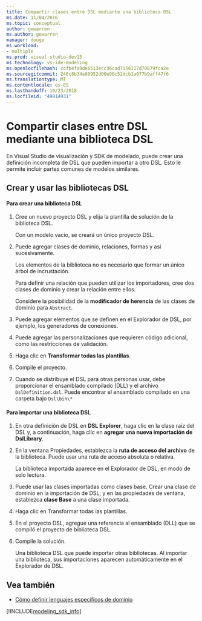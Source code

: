 ```yaml
---
title: Compartir clases entre DSL mediante una biblioteca DSL
ms.date: 11/04/2016
ms.topic: conceptual
author: gewarren
ms.author: gewarren
manager: douge
ms.workload:
- multiple
ms.prod: visual-studio-dev15
ms.technology: vs-ide-modeling
ms.openlocfilehash: ccfb4fa9de6513ecc36cad7156117d70879fca2e
ms.sourcegitcommit: 240c8b34e80952d00e90c52dcb1a077b9aff47f6
ms.translationtype: MT
ms.contentlocale: es-ES
ms.lasthandoff: 10/23/2018
ms.locfileid: "49814931"
---
```

# <a name="sharing-classes-between-dsls-by-using-a-dsl-library"></a>Compartir clases entre DSL mediante una biblioteca DSL
En Visual Studio de visualización y SDK de modelado, puede crear una definición incompleta de DSL que pueden importar a otro DSL. Esto le permite incluir partes comunes de modelos similares.

## <a name="creating-and-using-dsl-libraries"></a>Crear y usar las bibliotecas DSL

#### <a name="to-create-a-dsl-library"></a>Para crear una biblioteca DSL

1.  Cree un nuevo proyecto DSL y elija la plantilla de solución de la biblioteca DSL.

     Con un modelo vacío, se creará un único proyecto DSL.

2.  Puede agregar clases de dominio, relaciones, formas y así sucesivamente.

     Los elementos de la biblioteca no es necesario que formar un único árbol de incrustación.

     Para definir una relación que pueden utilizar los importadores, cree dos clases de dominio y crear la relación entre ellos.

     Considere la posibilidad de la **modificador de herencia** de las clases de dominio para `Abstract`.

3.  Puede agregar elementos que se definen en el Explorador de DSL, por ejemplo, los generadores de conexiones.

4.  Puede agregar las personalizaciones que requieren código adicional, como las restricciones de validación.

5.  Haga clic en **Transformar todas las plantillas**.

6.  Compile el proyecto.

7.  Cuando se distribuye el DSL para otras personas usar, debe proporcionar el ensamblado compilado (DLL) y el archivo `DslDefinition.dsl`. Puede encontrar el ensamblado compilado en una carpeta bajo `Dsl\bin\*`

#### <a name="to-import-a-dsl-library"></a>Para importar una biblioteca DSL

1. En otra definición de DSL en **DSL Explorer**, haga clic en la clase raíz del DSL y, a continuación, haga clic en **agregar una nueva importación de DslLibrary**.

2. En la ventana Propiedades, establezca la **ruta de acceso del archivo** de la biblioteca. Puede usar una ruta de acceso absoluta o relativa.

    La biblioteca importada aparece en el Explorador de DSL, en modo de solo lectura.

3. Puede usar las clases importadas como clases base. Crear una clase de dominio en la importación de DSL, y en las propiedades de ventana, establezca **clase Base** a una clase importada.

4. Haga clic en Transformar todas las plantillas.

5. En el proyecto DSL, agregue una referencia al ensamblado (DLL) que se compiló el proyecto de biblioteca DSL.

6. Compile la solución.

   Una biblioteca DSL que puede importar otras bibliotecas. Al importar una biblioteca, sus importaciones aparecen automáticamente en el Explorador de DSL.

## <a name="see-also"></a>Vea también

- [Cómo definir lenguajes específicos de dominio](../modeling/how-to-define-a-domain-specific-language.md)

[!INCLUDE[modeling_sdk_info](includes/modeling_sdk_info.md)]
